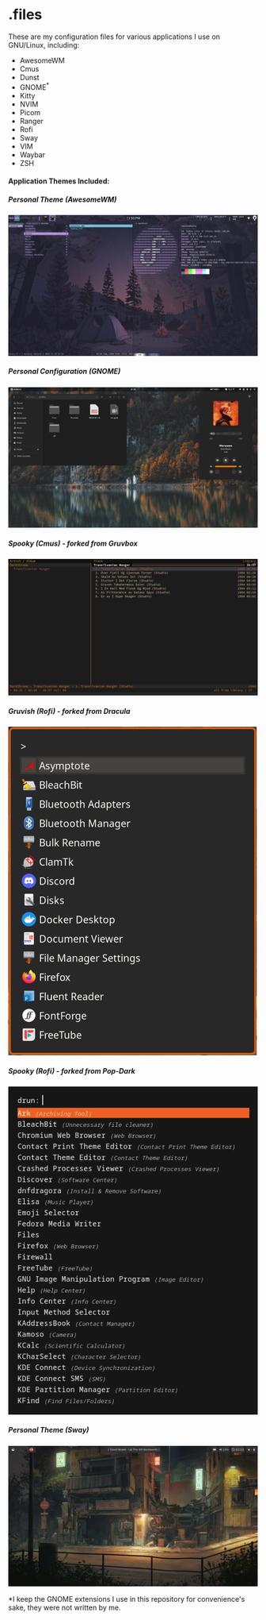 # .files
These are my configuration files for various applications I use on GNU/Linux, including:
* AwesomeWM
* Cmus
* Dunst
* GNOME<sup>*</sup>
* Kitty
* NVIM
* Picom
* Ranger
* Rofi
* Sway
* VIM
* Waybar
* ZSH
#### Application Themes Included:
##### Personal Theme (AwesomeWM)
![Screenshot of AwesomeWM Theme](Previews/NN_Awesome.png)
##### Personal Configuration (GNOME)
![Screenshot of GNOME layout](Previews/GNOME.png)
##### Spooky (Cmus) - forked from Gruvbox
![Screenshot of Spooky Theme](Previews/CMUS_Spooky.png)
##### Gruvish (Rofi) - forked from Dracula
![Screenshot of Sleek Theme](Previews/Rofi_Gruvish.png)
##### Spooky (Rofi) - forked from Pop-Dark
![Screenshot of Spooky Theme](Previews/Rofi_Spooky.png)
##### Personal Theme (Sway)
![Screenshot of Sway Theme](Previews/Sway.png)


*I keep the GNOME extensions I use in this repository for convenience's sake, they were not written by me.
